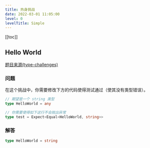 ```yaml
---
title: 热身挑战
date: 2022-03-01 11:05:00
level: 0
levelTitle: Simple
---
```


[[toc]]

## Hello World
[题目来源(type-challenges)](https://github.com/type-challenges/type-challenges/blob/master/questions/13-warm-hello-world/README.zh-CN.md)
### 问题

在这个挑战中，你需要修改下方的代码使得测试通过（使其没有类型错误）。

```ts
// 期望是一个 string 类型
type HelloWorld = any
```

```ts
// 你需要使得如下这行不会抛出异常
type test = Expect<Equal<HelloWorld, string>>
```

### 解答

```typescript
type HelloWorld = string
```

